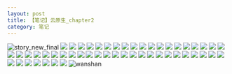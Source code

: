 ```yaml
---
layout: post
title: 【笔记】云原生_chapter2
category: 笔记
---
```

![story_new_final](http://rbwl8nwm4.hd-bkt.clouddn.com/img/story_new_final_0322.png)
![](http://rbwl8nwm4.hd-bkt.clouddn.com/img/chapter2-0320-cloud-native-1.png)
![](http://rbwl8nwm4.hd-bkt.clouddn.com/img/chapter2-0320-cloud-native-2.png)
![](http://rbwl8nwm4.hd-bkt.clouddn.com/img/chapter2-0320-cloud-native-3.png)
![](http://rbwl8nwm4.hd-bkt.clouddn.com/img/chapter2-0320-cloud-native-4.png)
![](http://rbwl8nwm4.hd-bkt.clouddn.com/img/chapter2-0320-cloud-native-5.png)
![](http://rbwl8nwm4.hd-bkt.clouddn.com/img/chapter2-0320-cloud-native-6.png)
![](http://rbwl8nwm4.hd-bkt.clouddn.com/img/chapter2-0320-cloud-native-7.png)
![](http://rbwl8nwm4.hd-bkt.clouddn.com/img/chapter2-0320-cloud-native-8.png)
![](http://rbwl8nwm4.hd-bkt.clouddn.com/img/chapter2-0320-cloud-native-9.png)
![](http://rbwl8nwm4.hd-bkt.clouddn.com/img/chapter2-0320-cloud-native-10.png)
![](http://rbwl8nwm4.hd-bkt.clouddn.com/img/chapter2-0320-cloud-native-11.png)
![](http://rbwl8nwm4.hd-bkt.clouddn.com/img/chapter2-0320-cloud-native-12.png)
![](http://rbwl8nwm4.hd-bkt.clouddn.com/img/chapter2-0320-cloud-native-13.png)
![](http://rbwl8nwm4.hd-bkt.clouddn.com/img/chapter2-0320-cloud-native-14.png)
![](http://rbwl8nwm4.hd-bkt.clouddn.com/img/chapter2-0320-cloud-native-15.png)
![](http://rbwl8nwm4.hd-bkt.clouddn.com/img/chapter2-0320-cloud-native-16.png)
![](http://rbwl8nwm4.hd-bkt.clouddn.com/img/chapter2-0320-cloud-native-17.png)
![](http://rbwl8nwm4.hd-bkt.clouddn.com/img/chapter2-0320-cloud-native-18.png)
![](http://rbwl8nwm4.hd-bkt.clouddn.com/img/chapter2-0320-cloud-native-19.png)
![](http://rbwl8nwm4.hd-bkt.clouddn.com/img/chapter2-0320-cloud-native-20.png)
![](http://rbwl8nwm4.hd-bkt.clouddn.com/img/chapter2-0320-cloud-native-21.png)
![](http://rbwl8nwm4.hd-bkt.clouddn.com/img/chapter2-0320-cloud-native-22.png)
![](http://rbwl8nwm4.hd-bkt.clouddn.com/img/chapter2-0320-cloud-native-23.png)
![](http://rbwl8nwm4.hd-bkt.clouddn.com/img/chapter2-0320-cloud-native-24.png)
![](http://rbwl8nwm4.hd-bkt.clouddn.com/img/chapter2-0320-cloud-native-25.png)
![](http://rbwl8nwm4.hd-bkt.clouddn.com/img/chapter2-0320-cloud-native-26.png)
![](http://rbwl8nwm4.hd-bkt.clouddn.com/img/chapter2-0320-cloud-native-27.png)
![](http://rbwl8nwm4.hd-bkt.clouddn.com/img/chapter2-0320-cloud-native-28.png)
![](http://rbwl8nwm4.hd-bkt.clouddn.com/img/chapter2-0320-cloud-native-29.png)
![](http://rbwl8nwm4.hd-bkt.clouddn.com/img/chapter2-0320-cloud-native-30.png)
![](http://rbwl8nwm4.hd-bkt.clouddn.com/img/chapter2-0320-cloud-native-31.png)
![](http://rbwl8nwm4.hd-bkt.clouddn.com/img/chapter2-0320-cloud-native-32.png)
![](http://rbwl8nwm4.hd-bkt.clouddn.com/img/chapter2-0320-cloud-native-33.png)
![](http://rbwl8nwm4.hd-bkt.clouddn.com/img/chapter2-0320-cloud-native-34.png)
![](http://rbwl8nwm4.hd-bkt.clouddn.com/img/chapter2-0320-cloud-native-35.png)
![](http://rbwl8nwm4.hd-bkt.clouddn.com/img/chapter2-0320-cloud-native-36.png)
![](http://rbwl8nwm4.hd-bkt.clouddn.com/img/chapter2-0320-cloud-native-37.png)
![](http://rbwl8nwm4.hd-bkt.clouddn.com/img/chapter2-0320-cloud-native-38.png)
![](http://rbwl8nwm4.hd-bkt.clouddn.com/img/chapter2-0320-cloud-native-39.png)
![](http://rbwl8nwm4.hd-bkt.clouddn.com/img/chapter2-0320-cloud-native-40.png)
![](http://rbwl8nwm4.hd-bkt.clouddn.com/img/chapter2-0320-cloud-native-41.png)
![](http://rbwl8nwm4.hd-bkt.clouddn.com/img/chapter2-0320-cloud-native-42.png)
![](http://rbwl8nwm4.hd-bkt.clouddn.com/img/chapter2-0320-cloud-native-43.png)
![](http://rbwl8nwm4.hd-bkt.clouddn.com/img/chapter2-0320-cloud-native-44.png)
![](http://rbwl8nwm4.hd-bkt.clouddn.com/img/chapter2-0320-cloud-native-45.png)
![](http://rbwl8nwm4.hd-bkt.clouddn.com/img/chapter2-0320-cloud-native-46.png)
![](http://rbwl8nwm4.hd-bkt.clouddn.com/img/chapter2-0320-cloud-native-47.png)
![](http://rbwl8nwm4.hd-bkt.clouddn.com/img/chapter2-0320-cloud-native-48.png)
![](http://rbwl8nwm4.hd-bkt.clouddn.com/img/chapter2-0320-cloud-native-49.png)
![](http://rbwl8nwm4.hd-bkt.clouddn.com/img/chapter2-0320-cloud-native-50.png)
![](http://rbwl8nwm4.hd-bkt.clouddn.com/img/chapter2-0320-cloud-native-51.png)
![wanshan](http://rbwl8nwm4.hd-bkt.clouddn.com/img/wanshan.png)
